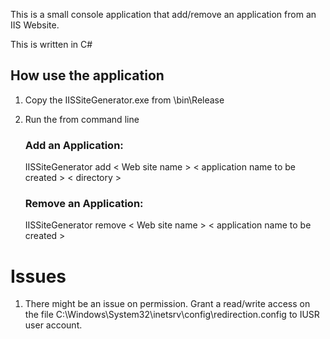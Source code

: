 This is a small console application that add/remove an application from an IIS Website.

This is written in C#

## How use the application

1. Copy the IISSiteGenerator.exe from \bin\Release
2. Run the from command line 
	### Add an Application:
     IISSiteGenerator add < Web site name > < application name to be created > < directory >

	### Remove an Application:
     IISSiteGenerator remove < Web site name > < application name to be created > 

# Issues

1. There might be an issue on permission. Grant a read/write access on the file C:\Windows\System32\inetsrv\config\redirection.config to IUSR user account.

